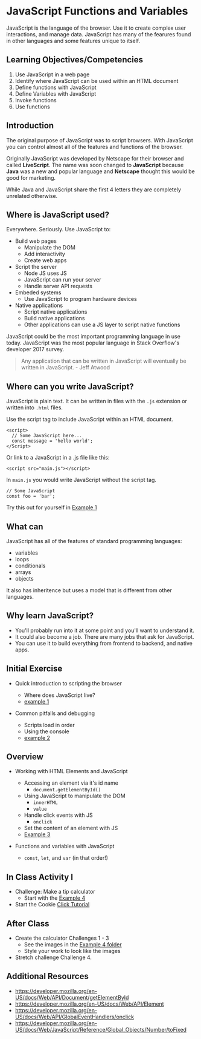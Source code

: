 # JavaScript Functions and Variables 

JavaScript is the language of the browser. Use it to create 
complex user interactions, and manage data. JavaScript 
has many of the fearures found in other languages and some 
features unique to itself. 

## Learning Objectives/Competencies

1. Use JavaScript in a web page
1. Identify where JavaScript can be used within an HTML document
1. Define functions with JavaScript 
1. Define Variables with JavaScript
1. Invoke functions
1. Use functions

## Introduction

The original purpose of JavaScript was to script 
browsers. With JavaScript you can control almost all 
of the features and functions of the browser. 

Originally JavaScript was developed by Netscape for their 
browser and called **LiveScript**. The name was soon changed to 
**JavaScript** because **Java** was a new and popular language and 
**Netscape** thought this would be good for marketing.

While Java and JavaScript share the first 4 letters they 
are completely unrelated otherwise. 

## Where is JavaScript used?

Everywhere. Seriously. Use JavaScript to: 

- Build web pages
  - Manipulate the DOM
  - Add interactivity
  - Create web apps 
- Script the server
  - Node JS uses JS
  - JavaScript can run your server
  - Handle server API requests
- Embeded systems
  - Use JavaScript to program hardware devices
- Native applications
  - Script native applications 
  - Build native applications
  - Other applications can use a JS layer to script native functions
  
JavaScript could be the most important programming language in use today. JavaScript was the most popular language in Stack Overflow's developer 2017 survey. 

> Any application that can be written in JavaScript will eventually be written in JavaScript. - Jeff Atwood

## Where can you write JavaScript? 

JavaScript is plain text. It can be written in files with 
the `.js` extension or written into `.html` files.

Use the script tag to include JavaScript within an HTML document. 

```
<script>
  // Some JavaScript here...
  const message = 'hello world';
</Script>
```

Or link to a JavaScript in a .js file like this: 

```
<script src="main.js"></script>
```

In `main.js` you would write JavaScript without the script tag. 

```
// Some JavaScript
const foo = 'bar';
```

Try this out for yourself in [Example 1](example-1)

## What can 

JavaScript has all of the features of standard programming 
languages:

- variables
- loops
- conditionals
- arrays
- objects

It also has inheritence but uses a model that is different from other languages. 

## Why learn JavaScript? 

- You'll probably run into it at some point and you'll want to understand it. 
- It could also become a job. There are many jobs that ask for JavaScript. 
- You can use it to build everything from frontend to backend, and native apps. 

## Initial Exercise

- Quick introduction to scripting the browser
  - Where does JavaScript live?
  - [example 1](example-1)
  
- Common pitfalls and debugging 
  - Scripts load in order
  - Using the console
  - [example 2](example-2)

## Overview 

- Working with HTML Elements and JavaScript
  - Accessing an element via it's id name 
    - `document.getElementById()`
  - Using JavaScript to manipulate the DOM
    - `innerHTML`
    - `value`
  - Handle click events with JS
    - `onclick`
  - Set the content of an element with JS
  - [Example 3](example-3)
  
- Functions and variables with JavaScript
  - `const`, `let`, and `var` (in that order!)

## In Class Activity I

- Challenge: Make a tip calculator
  - Start with the [Example 4](example-4)
- Start the Cookie [Click Tutorial](https://www.makeschool.com/academy/track/cookie-clicker-clone)

## After Class

- Create the calculator Challenges 1 - 3
  - See the images in the [Example 4 folder](example-4)
  - Style your work to look like the images
- Stretch challenge Challenge 4. 

## Additional Resources

- https://developer.mozilla.org/en-US/docs/Web/API/Document/getElementById
- https://developer.mozilla.org/en-US/docs/Web/API/Element
- https://developer.mozilla.org/en-US/docs/Web/API/GlobalEventHandlers/onclick
- https://developer.mozilla.org/en-US/docs/Web/JavaScript/Reference/Global_Objects/Number/toFixed
